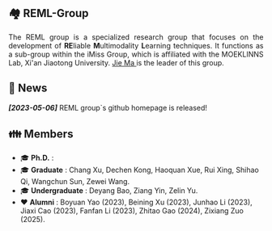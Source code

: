 ## 🏘️ REML-Group

<p align='justify'>The REML group is a specialized research group that focuses on the development of <strong>RE</strong>liable <strong>M</strong>ultimodality <strong>L</strong>earning techniques. It functions as a sub-group within the iMiss Group, which is affiliated with the MOEKLINNS Lab, Xi'an Jiaotong University. <a href="https://dr-majie.github.io/"> Jie Ma </a> is the leader of this group. </p>

## 📰 News

**_[2023-05-06]_** REML group`s github homepage is released!

## 👪 Members
* 🎓 __Ph.D.__ : 
* 🎓 __Graduate__ :  Chang Xu, Dechen Kong, Haoquan Xue, Rui Xing, Shihao Qi, Wangchun Sun, Zewei Wang.
* 🎓 __Undergraduate__ : Deyang Bao, Ziang Yin, Zelin Yu.
* ❤️ __Alumni__ : Boyuan Yao (2023), Beining Xu (2023), Junhao Li (2023), Jiaxi Cao (2023), Fanfan Li (2023), Zhitao Gao (2024), Zixiang Zuo (2025).

